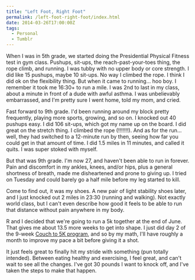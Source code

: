 ```yaml
---
title: "Left Foot, Right Foot"
permalink: /left-foot-right-foot/index.html
date: 2014-03-26T17:00:00Z
tags: 
  - Personal
  - Tumblr
---
```


When I was in 5th grade, we started doing the Presidential Physical Fitness test in gym class. Pushups, sit-ups, the reach-past-your-toes thing, the rope climb, and running. I was tubby with no upper body or core strength. I did like 15 pushups, maybe 10 sit-ups. No way I climbed the rope. I think I did ok on the flexibility thing. But when it came to running... hoo boy. I remember it took me 16:30+ to run a mile. I was 2nd to last in my class, about a minute in front of a dude with awful asthma. I was unbelievably embarrassed, and I'm pretty sure I went home, told my mom, and cried.

Fast forward to 9th grade. I'd been running around my block pretty frequently, playing more sports, growing, and so on. I knocked out 40 pushups easy. I did 106 sit-ups, which got my name up on the board. I did great on the stretch thing. I climbed the rope (!!!!!!!). And as for the run... well, they had switched to a 12-minute run by then, seeing how far you could get in that amount of time. I did 1.5 miles in 11 minutes, and called it quits. I was super stoked with myself.

But that was 9th grade. I'm now 27, and haven't been able to run in forever. Pain and discomfort in my ankles, knees, and/or hips, plus a general shortness of breath, made me disheartened and prone to giving up. I tried on Tuesday and could barely go a half mile before my leg started to kill.

Come to find out, it was my shoes. A new pair of light stability shoes later, and I just knocked out 2 miles in 23:30 (running and walking). Not exactly world class, but I can't even describe how good it feels to be able to run that distance without pain anywhere in my body.

R and I decided that we're going to run a 5k together at the end of June. That gives me about 13.5 more weeks to get into shape. I just did day 2 of the 9-week <a href="http://www.coolrunning.com/engine/2/2_3/181.shtml" target="_blank">Couch to 5K program</a>, and so by my math, I'll have roughly a month to improve my pace a bit before giving it a shot.

It just feels great to finally hit my stride with something (pun totally intended). Between eating healthy and exercising, I feel great, and can't wait to see all the changes. I've got 30 pounds I want to knock off, and I've taken the steps to make that happen.
